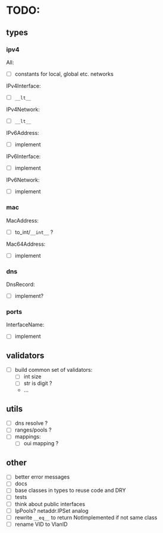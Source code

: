 # TODO:

## types

### ipv4

All:

- [ ] constants for local, global etc. networks

IPv4Interface:

- [ ] `__lt__`

IPv4Network:

- [ ] `__lt__`

IPv6Address:

- [ ] implement

IPv6Interface:

- [ ] implement

IPv6Network:

- [ ] implement

### mac

MacAddress:

- [ ] to_int/`__int__` ?

Mac64Address:

- [ ] implement

### dns

DnsRecord:

- [ ] implement?

### ports

InterfaceName:

- [ ] implement

## validators

- [ ] build common set of validators:
  - [ ] int size
  - [ ] str is digit ?
  - ...

## utils

- [ ] dns resolve ?
- [ ] ranges/pools ?
- [ ] mappings:
  - [ ] oui mapping ?

## other

- [ ] better error messages
- [ ] docs
- [ ] base classes in types to reuse code and DRY
- [ ] tests
- [ ] think about public interfaces
- [ ] IpPools? netaddr.IPSet analog
- [ ] rewrite `__eq__` to return NotImplemented if not same class
- [ ] rename VID to VlanID

